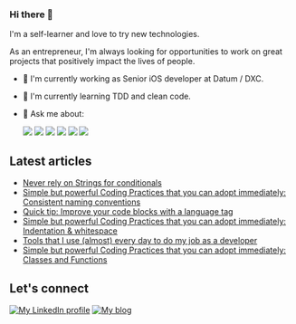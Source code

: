 ### Hi there 👋
I'm a self-learner and love to try new technologies.

As an entrepreneur, I'm always looking for opportunities to work on great projects that positively impact the lives of people.

- 🔭 I'm currently working as Senior iOS developer at Datum / DXC.
- 🌱 I'm currently learning TDD and clean code.
- 💬 Ask me about:

   <img src="https://img.shields.io/badge/iOS-000000?logo=ios&logoColor=white&style=for-the-badge" /> <img src="https://img.shields.io/badge/swift-%23FA7343.svg?&style=for-the-badge&logo=swift&logoColor=white" /> <img src="https://img.shields.io/badge/javascript%20-%23323330.svg?&style=for-the-badge&logo=javascript&logoColor=%23F7DF1E" /> <img src="https://img.shields.io/badge/react%20-%2320232a.svg?&style=for-the-badge&logo=react&logoColor=%2361DAFB" /> <img src="https://img.shields.io/badge/Flutter%20-%2302569B.svg?&style=for-the-badge&logo=Flutter&logoColor=white" /> <img src="https://img.shields.io/badge/dart-%230175C2.svg?&style=for-the-badge&logo=dart&logoColor=white" />

## Latest articles
<!-- BLOG-POST-LIST:START -->
- [Never rely on Strings for conditionals](https://blog.darlantc.com/never-rely-on-strings-for-conditionals)
- [Simple but powerful Coding Practices that you can adopt immediately: Consistent naming conventions](https://blog.darlantc.com/simple-but-powerful-coding-practices-that-you-can-adopt-immediately-consistent-naming-conventions)
- [Quick tip: Improve your code blocks with a language tag](https://blog.darlantc.com/quick-tip-improve-your-code-blocks-with-a-language-tag)
- [Simple but powerful Coding Practices that you can adopt immediately: Indentation &amp; whitespace](https://blog.darlantc.com/simple-but-powerful-coding-practices-that-you-can-adopt-immediately-indentation-and-whitespace)
- [Tools that I use &lpar;almost&rpar; every day to do my job as a developer](https://blog.darlantc.com/tools-that-i-use-almost-every-day-to-do-my-job-as-a-developer)
- [Simple but powerful Coding Practices that you can adopt immediately: Classes and Functions](https://blog.darlantc.com/simple-but-powerful-coding-practices-that-you-can-adopt-immediately-classes-and-functions)
<!-- BLOG-POST-LIST:END -->

## Let's connect
[![My LinkedIn profile](https://img.shields.io/badge/linkedin-%230077B5.svg?&style=for-the-badge&logo=linkedin&logoColor=white)](https://www.linkedin.com/in/darlantc/) [![My blog](https://img.shields.io/badge/Hashnode-%232962FF.svg?&style=for-the-badge&logo=hashnode&logoColor=white)](https://blog.darlantc.com)
